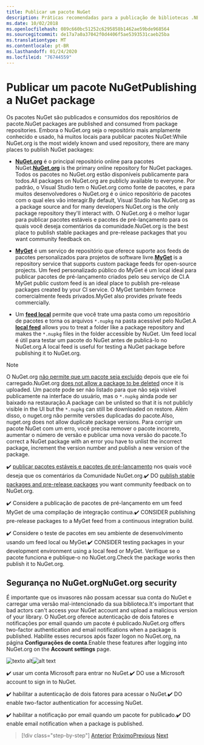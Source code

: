 ```yaml
---
title: Publicar um pacote NuGet
description: Práticas recomendadas para a publicação de bibliotecas .NET para NuGet.
ms.date: 10/02/2018
ms.openlocfilehash: 089c660bc51252c6295858b1462ae59bde968564
ms.sourcegitcommit: de17a7a0a37042f0d4406f5ae5393531caeb25ba
ms.translationtype: MT
ms.contentlocale: pt-BR
ms.lasthandoff: 01/24/2020
ms.locfileid: "76744559"
---
```

# <a name="publishing-a-nuget-package"></a><span data-ttu-id="da19c-103">Publicar um pacote NuGet</span><span class="sxs-lookup"><span data-stu-id="da19c-103">Publishing a NuGet package</span></span>

<span data-ttu-id="da19c-104">Os pacotes NuGet são publicados e consumidos dos repositórios de pacote.</span><span class="sxs-lookup"><span data-stu-id="da19c-104">NuGet packages are published and consumed from package repositories.</span></span> <span data-ttu-id="da19c-105">Embora o NuGet.org seja o repositório mais amplamente conhecido e usado, há muitos locais para publicar pacotes NuGet:</span><span class="sxs-lookup"><span data-stu-id="da19c-105">While NuGet.org is the most widely known and used repository, there are many places to publish NuGet packages:</span></span>

* <span data-ttu-id="da19c-106">**[NuGet.org](https://www.nuget.org/)** é o principal repositório online para pacotes NuGet.</span><span class="sxs-lookup"><span data-stu-id="da19c-106">**[NuGet.org](https://www.nuget.org/)** is the primary online repository for NuGet packages.</span></span> <span data-ttu-id="da19c-107">Todos os pacotes no NuGet.org estão disponíveis publicamente para todos.</span><span class="sxs-lookup"><span data-stu-id="da19c-107">All packages on NuGet.org are publicly available to everyone.</span></span> <span data-ttu-id="da19c-108">Por padrão, o Visual Studio tem o NuGet.org como fonte de pacotes, e para muitos desenvolvedores o NuGet.org é o único repositório de pacotes com o qual eles vão interagir.</span><span class="sxs-lookup"><span data-stu-id="da19c-108">By default, Visual Studio has NuGet.org as a package source and for many developers NuGet.org is the only package repository they'll interact with.</span></span> <span data-ttu-id="da19c-109">O NuGet.org é o melhor lugar para publicar pacotes estáveis e pacotes de pré-lançamento para os quais você deseja comentários da comunidade.</span><span class="sxs-lookup"><span data-stu-id="da19c-109">NuGet.org is the best place to publish stable packages and pre-release packages that you want community feedback on.</span></span>

* <span data-ttu-id="da19c-110">**[MyGet](https://myget.org/)** é um serviço de repositório que oferece suporte aos feeds de pacotes personalizados para projetos de software livre.</span><span class="sxs-lookup"><span data-stu-id="da19c-110">**[MyGet](https://myget.org/)** is a repository service that supports custom package feeds for open-source projects.</span></span> <span data-ttu-id="da19c-111">Um feed personalizado público do MyGet é um local ideal para publicar pacotes de pré-lançamento criados pelo seu serviço de CI.</span><span class="sxs-lookup"><span data-stu-id="da19c-111">A MyGet public custom feed is an ideal place to publish pre-release packages created by your CI service.</span></span> <span data-ttu-id="da19c-112">O MyGet também fornece comercialmente feeds privados.</span><span class="sxs-lookup"><span data-stu-id="da19c-112">MyGet also provides private feeds commercially.</span></span>

* <span data-ttu-id="da19c-113">Um **[feed local](/nuget/hosting-packages/local-feeds)** permite que você trate uma pasta como um repositório de pacotes e torna os arquivos `*.nupkg` na pasta acessível pelo NuGet.</span><span class="sxs-lookup"><span data-stu-id="da19c-113">A **[local feed](/nuget/hosting-packages/local-feeds)** allows you to treat a folder like a package repository and makes the `*.nupkg` files in the folder accessible by NuGet.</span></span> <span data-ttu-id="da19c-114">Um feed local é útil para testar um pacote do NuGet antes de publicá-lo no NuGet.org.</span><span class="sxs-lookup"><span data-stu-id="da19c-114">A local feed is useful for testing a NuGet package before publishing it to NuGet.org.</span></span>

> [!NOTE]
> <span data-ttu-id="da19c-115">O NuGet.org [não permite que um pacote seja excluído](/nuget/policies/deleting-packages) depois que ele foi carregado.</span><span class="sxs-lookup"><span data-stu-id="da19c-115">NuGet.org [does not allow a package to be deleted](/nuget/policies/deleting-packages) once it is uploaded.</span></span> <span data-ttu-id="da19c-116">Um pacote pode ser não listado para que não seja visível publicamente na interface do usuário, mas o `*.nupkg` ainda pode ser baixado na restauração.</span><span class="sxs-lookup"><span data-stu-id="da19c-116">A package can be unlisted so that it is not publicly visible in the UI but the `*.nupkg` can still be downloaded on restore.</span></span> <span data-ttu-id="da19c-117">Além disso, o nuget.org não permite versões duplicadas do pacote.</span><span class="sxs-lookup"><span data-stu-id="da19c-117">Also, nuget.org does not allow duplicate package versions.</span></span> <span data-ttu-id="da19c-118">Para corrigir um pacote NuGet com um erro, você precisa remover o pacote incorreto, aumentar o número de versão e publicar uma nova versão do pacote.</span><span class="sxs-lookup"><span data-stu-id="da19c-118">To correct a NuGet package with an error you have to unlist the incorrect package, increment the version number and publish a new version of the package.</span></span>

<span data-ttu-id="da19c-119">✔️ [publicar pacotes estáveis e pacotes de pré-lançamento](/nuget/create-packages/publish-a-package) nos quais você deseja que os comentários da Comunidade NuGet.org.</span><span class="sxs-lookup"><span data-stu-id="da19c-119">✔️ DO [publish stable packages and pre-release packages](/nuget/create-packages/publish-a-package) you want community feedback on to NuGet.org.</span></span>

<span data-ttu-id="da19c-120">✔️ Considere a publicação de pacotes de pré-lançamento em um feed MyGet de uma compilação de integração contínua.</span><span class="sxs-lookup"><span data-stu-id="da19c-120">✔️ CONSIDER publishing pre-release packages to a MyGet feed from a continuous integration build.</span></span>

<span data-ttu-id="da19c-121">✔️ Considere o teste de pacotes em seu ambiente de desenvolvimento usando um feed local ou MyGet.</span><span class="sxs-lookup"><span data-stu-id="da19c-121">✔️ CONSIDER testing packages in your development environment using a local feed or MyGet.</span></span> <span data-ttu-id="da19c-122">Verifique se o pacote funciona e publique-o no NuGet.org.</span><span class="sxs-lookup"><span data-stu-id="da19c-122">Check the package works then publish it to NuGet.org.</span></span>

## <a name="nugetorg-security"></a><span data-ttu-id="da19c-123">Segurança no NuGet.org</span><span class="sxs-lookup"><span data-stu-id="da19c-123">NuGet.org security</span></span>

<span data-ttu-id="da19c-124">É importante que os invasores não possam acessar sua conta do NuGet e carregar uma versão mal-intencionado da sua biblioteca.</span><span class="sxs-lookup"><span data-stu-id="da19c-124">It's important that bad actors can't access your NuGet account and upload a malicious version of your library.</span></span> <span data-ttu-id="da19c-125">O NuGet.org oferece autenticação de dois fatores e notificações por email quando um pacote é publicado.</span><span class="sxs-lookup"><span data-stu-id="da19c-125">NuGet.org offers two-factor authentication and email notifications when a package is published.</span></span> <span data-ttu-id="da19c-126">Habilite esses recursos após fazer logon no NuGet.org, na página **Configurações de conta**.</span><span class="sxs-lookup"><span data-stu-id="da19c-126">Enable these features after logging into NuGet.org on the **Account settings** page.</span></span>

<span data-ttu-id="da19c-127">![texto alt](./media/publish-nuget-package/nuget-2fa.png "Segurança da conta do NuGet")</span><span class="sxs-lookup"><span data-stu-id="da19c-127">![alt text](./media/publish-nuget-package/nuget-2fa.png "NuGet Account Security")</span></span>

<span data-ttu-id="da19c-128">✔️ usar um conta Microsoft para entrar no NuGet.</span><span class="sxs-lookup"><span data-stu-id="da19c-128">✔️ DO use a Microsoft account to sign in to NuGet.</span></span>

<span data-ttu-id="da19c-129">✔️ habilitar a autenticação de dois fatores para acessar o NuGet.</span><span class="sxs-lookup"><span data-stu-id="da19c-129">✔️ DO enable two-factor authentication for accessing NuGet.</span></span>

<span data-ttu-id="da19c-130">✔️ habilitar a notificação por email quando um pacote for publicado.</span><span class="sxs-lookup"><span data-stu-id="da19c-130">✔️ DO enable email notification when a package is published.</span></span>

>[!div class="step-by-step"]
><span data-ttu-id="da19c-131">[Anterior](sourcelink.md)
>[Próximo](versioning.md)</span><span class="sxs-lookup"><span data-stu-id="da19c-131">[Previous](sourcelink.md)
[Next](versioning.md)</span></span>
